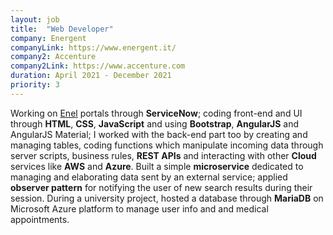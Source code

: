 ```yaml
---
layout: job
title:  "Web Developer"
company: Energent
companyLink: https://www.energent.it/
company2: Accenture
company2Link: https://www.accenture.com
duration: April 2021 - December 2021
priority: 3
---
```


Working on <a href="https://www.enel.com/">Enel</a> portals through
<strong>ServiceNow</strong>; coding front-end and UI through <strong>HTML</strong>, <strong>CSS</strong>, <strong>JavaScript</strong> and using <strong>Bootstrap</strong>, <strong>AngularJS</strong> and AngularJS Material; I worked with the back-end part too by creating and managing tables, coding functions which manipulate incoming data through server scripts, business rules, <strong>REST APIs</strong> and interacting with other <strong>Cloud</strong> services like <strong>AWS</strong> and <strong>Azure</strong>. Built a simple <strong>microservice</strong> dedicated to managing and elaborating data sent by an external service; applied <strong>observer pattern</strong> for notifying the user of new search results during their session. During a university project, hosted a database through <strong>MariaDB</strong> on Microsoft Azure platform to manage user info and and medical appointments.